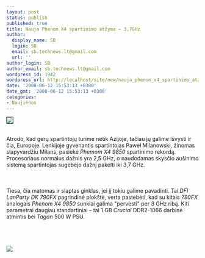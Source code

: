 ```yaml
---
layout: post
status: publish
published: true
title: Nauja Phenom X4 spartinimo atžyma – 3,7GHz
author:
  display_name: SB
  login: SB
  email: sb.technews.lt@gmail.com
  url: ''
author_login: SB
author_email: sb.technews.lt@gmail.com
wordpress_id: 1942
wordpress_url: http://localhost/site/new/nauja_phenom_x4_spartinimo_atzyma_-_3_7ghz/
date: '2008-06-12 15:53:13 +0300'
date_gmt: '2008-06-12 15:53:13 +0300'
categories:
- Naujienos
---
```

<div class="imgright"><img src="http://img187.imageshack.us/img187/2949/phenomlogofy9.jpg" border="1"></div>
<p><br>Atrodo, kad gerų spartintojų turime netik Azijoje, tačiau jų galime išvysti ir čia, Europoje. Lenkijoje gyvenantis spartintojas Paweł Milanowski, žinomas slapyvardžiu Milans, pasiekė <i>Phemom X4 9850</i> spartinimo rekordą. Procesoriaus normalus dažnis yra 2,5 GHz, o naudodamas skysčio aušinimo sistemą spartintojas sugebėjo dažnį pakelti iki 3,7 GHz.<br />
<br><br />
<br>Tiesa, čia matomas ir slaptas ginklas, jei jį tokiu galime pavadinti. Tai <i>DFI LanParty DK 790FX</i> pagrindinė plokštė, verta pastebėti, kad su kitais <i>790FX</i> analogais <i>Phenom X4 9850</i> sunkiai galima &quot;pervesti&quot; per 3 GHz ribą. Kiti parametrai daugiau standartiniai – tai 1 GB <i>Crucial</i> DDR2-1066 darbinė atmintis bei <i>Tagan</i> 500 W PSU.<br />
<br><br />
<br><br><img src="http://www.technews.lt/upl/Failai/ph37.jpg"><br><br />
<br><br />
<br><br />
<br><br />
<br></p>
